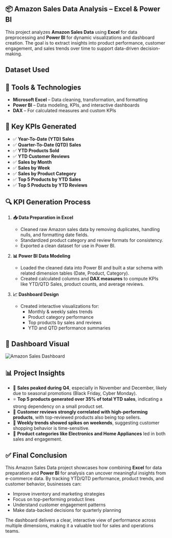 ## 📦 Amazon Sales Data Analysis – Excel & Power BI

This project analyzes **Amazon Sales Data** using **Excel** for data preprocessing and **Power BI** for dynamic visualizations and dashboard creation. 
The goal is to extract insights into product performance, customer engagement, and sales trends over time to support data-driven decision-making.


## Dataset Used
<a href="https://github.com/VrajPachchigar/Amazon-Sales-Dashboard/blob/main/Amazon_Combined_Data.xlsx"></a>


## 🔧 Tools & Technologies

- **Microsoft Excel** – Data cleaning, transformation, and formatting  
- **Power BI** – Data modeling, KPIs, and interactive dashboards  
- **DAX** – For calculated measures and custom KPIs  


## 📌 Key KPIs Generated

- ✅ **Year-To-Date (YTD) Sales**  
- ✅ **Quarter-To-Date (QTD) Sales**  
- ✅ **YTD Products Sold**  
- ✅ **YTD Customer Reviews**  
- ✅ **Sales by Month**  
- ✅ **Sales by Week**  
- ✅ **Sales by Product Category**  
- ✅ **Top 5 Products by YTD Sales**  
- ✅ **Top 5 Products by YTD Reviews**  


## 🔍 KPI Generation Process

1. **📥 Data Preparation in Excel**
   - Cleaned raw Amazon sales data by removing duplicates, handling nulls, and formatting date fields.
   - Standardized product category and review formats for consistency.
   - Exported a clean dataset for use in Power BI.

2. **📊 Power BI Data Modeling**
   - Loaded the cleaned data into Power BI and built a star schema with related dimension tables (Date, Product, Category).
   - Created calculated columns and **DAX measures** to compute KPIs like YTD/QTD Sales, product counts, and average reviews.

3. **📈 Dashboard Design**
   - Created interactive visualizations for:
     - Monthly & weekly sales trends
     - Product category performance
     - Top products by sales and reviews
     - YTD and QTD performance summaries


## 📸 Dashboard Visual

![Amazon Sales Dashboard](https://github.com/user-attachments/assets/48a60b77-8cc0-4459-ad6a-d2fc66dd0309)


## 📊 Project Insights

- 🛒 **Sales peaked during Q4**, especially in November and December, likely due to seasonal promotions (Black Friday, Cyber Monday).
- ⭐ **Top 5 products generated over 35% of total YTD sales**, indicating a strong dependency on a small product set.
- 💬 **Customer reviews strongly correlated with high-performing products**, with top-reviewed products also being top sellers.
- 📅 **Weekly trends showed spikes on weekends**, suggesting customer shopping behavior is time-sensitive.
- 🧾 **Product categories like Electronics and Home Appliances** led in both sales and engagement.


## ✅ Final Conclusion

This Amazon Sales Data project showcases how combining **Excel** for data preparation and **Power BI** for analysis can uncover meaningful insights from e-commerce data. 
By tracking YTD/QTD performance, product trends, and customer behavior, businesses can:

- Improve inventory and marketing strategies  
- Focus on top-performing product lines  
- Understand customer engagement patterns  
- Make data-backed decisions for quarterly planning  

The dashboard delivers a clear, interactive view of performance across multiple dimensions, making it a valuable tool for sales and operations teams.





